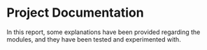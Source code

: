 
# Project Documentation

In this report, some explanations have been provided regarding the modules, and they have been tested and experimented with.

